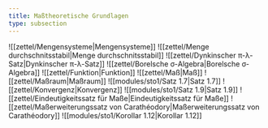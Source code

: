 ```yaml
---
title: Maßtheoretische Grundlagen
type: subsection
---
```


![[zettel/Mengensysteme|Mengensysteme]]
![[zettel/Menge durchschnitsstabil|Menge durchschnitsstabil]]
![[zettel/Dynkinscher π-λ-Satz|Dynkinscher π-λ-Satz]]
![[zettel/Borelsche σ-Algebra|Borelsche σ-Algebra]]
![[zettel/Funktion|Funktion]]
![[zettel/Maß|Maß]]
![[zettel/Maßraum|Maßraum]]
![[modules/sto1/Satz 1.7|Satz 1.7]]
![[zettel/Konvergenz|Konvergenz]]
![[modules/sto1/Satz 1.9|Satz 1.9]]
![[zettel/Eindeutigkeitssatz für Maße|Eindeutigkeitssatz für Maße]]
![[zettel/Maßerweiterungssatz von Carathéodory|Maßerweiterungssatz von Carathéodory]]
![[modules/sto1/Korollar 1.12|Korollar 1.12]]